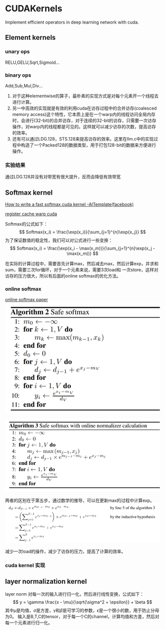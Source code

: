 # CUDAKernels

Implement efficient operators in deep learning network with cuda.

## Element kernels

### unary ops
RELU,GELU,Sqrt,Sigmoid...

### binary ops
Add,Sub,Mul,Div...

1. 对于这种elementwise的算子，最朴素的实现方式是对每个元素开一个线程去进行计算。
2. 另一中高效的实现就是有效的利用cuda在访存过程中的合并访存(coalesced memory access)这个特性，它本质上是在一个warp内的线程访问全局内存时，会进行(32-bit)的合并访存，对于连续的32-bit的访存，只需要一次访存操作，对warp内的线程都是可见的。这样就可以减少访存的次数，提高访存的效率。
3. 还有可以通过LDG.128，STS.128来提高访存的效率。这里在llm.c中的实现过程中构造了一个Packed128的数据类型，用于打包128-bit的数据来方便进行操作。

### 实验结果
通过LDG.128并没有对带宽有很大提升，反而会降低有效带宽

## Softmax kernel

[How to write a fast softmax cuda kernel -AITemplate(facebook) ](https://github.com/facebookincubator/AITemplate/wiki/How-to-write-a-fast-Softmax-CUDA-kernel%3F)

[register cache warp cuda](https://developer.nvidia.com/blog/register-cache-warp-cuda/)

Softmax的公式如下： 
$$
Softmax(x_i) = \frac{\exp(x_i)}{\sum_{j=1}^{n}\exp{x_j}}
$$
为了保证数值的稳定性，我们可以对公式进行一些变换：
$$
Softmax(x_i) = \frac{\exp(x_i - \max(x_m))}{\sum_{j=1}^{n}\exp(x_j - \max(x_m))}
$$

在实际的计算过程中，需要首先计算max，然后减去max，然后计算exp，并求和sum，需要三次for循环，对于一个元素来说，需要3次load和
一次store，这样对访存的压力很大，所以有后面的online softmax的优化方法。

### online softmax
[online softmax paper](https://arxiv.org/pdf/1805.02867)
![Alt text](assets/softmax.png)

![Alt text](assets/online_softmax.png)

两者的区别在于第五步，通过数学的推导，可以在更新max的过程中计算exp。
![Alt text](assets/online_softmax_details.png)

减少一次load的操作，减少了访存的压力，提高了计算的效率。


### cuda kernel 实现


## layer normalization kernel

layer norm 对每一次的输入进行归一化，然后进行线性变换，公式如下：
$$
y = \gamma \frac{x - \mu}{\sqrt{\sigma^2 + \epsilon}} + \beta
$$
其中$\mu$是均值，$\sigma$是方差，$\gamma$和$\beta$是可学习的参数，$\epsilon$是一个很小的数，用于防止分母为0。
输入是B,T,C的tensor，对于每一个C的channel，计算均值和方差，然后对每一个元素进行归一化。
